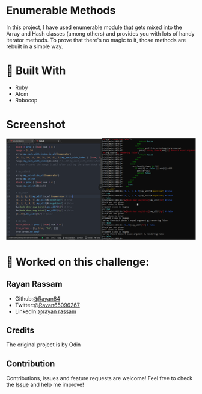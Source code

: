 # Enumerable Methods
In this project, I have used enumerable module that gets mixed into the Array and Hash classes (among others) and provides you with lots of handy iterator methods. To prove that there's no magic to it, those methods are rebuilt in a simple way.

# :hammer: Built With
* Ruby
* Atom
* Robocop

# Screenshot
<img src='./screenshot.png'>

#  :bust_in_silhouette: Worked on this challenge:
## Rayan Rassam
* Github:[@Rayan84](https://github.com/Rayan84)
* Twitter:[@Rayan65096267](https://twitter.com/Rayan65096267)
* LinkedIn:[@rayan rassam](https://www.linkedin.com/in/rayan-rassam-18a0a426/)

## Credits
The original project is by Odin[](https://www.theodinproject.com/courses/ruby-programming/lessons/bubble-sort)

## Contribution
Contributions, issues and feature requests are welcome!
Feel free to check the [Issue](https://github.com/Rayan84/Bubble_sort/issues) and help me improve!
